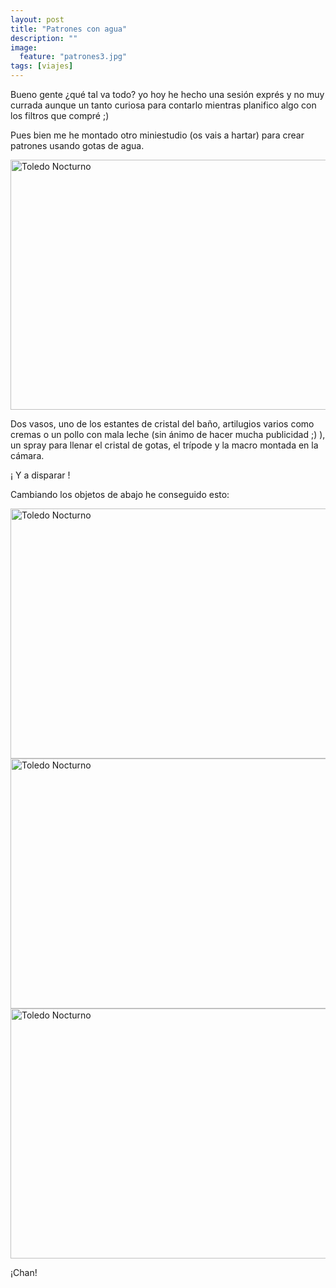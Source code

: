 ```yaml
---
layout: post
title: "Patrones con agua"
description: ""
image:
  feature: "patrones3.jpg"
tags: [viajes]
---
```


Bueno gente ¿qué tal va todo? yo hoy he hecho una sesión exprés y no muy currada aunque un tanto curiosa para contarlo mientras planifico algo con los filtros que compré ;)

Pues bien me he montado otro miniestudio (os vais a hartar) para crear patrones usando gotas de agua.


<img class="aligncenter size-full wp-image-388" src="//emerrefe.github.io/photography-blog/images/patrones1.jpg" alt="Toledo Nocturno" width="2288" height="400" />

Dos vasos, uno de los estantes de cristal del baño, artilugios varios como cremas o un pollo con mala leche (sin ánimo de hacer mucha publicidad ;) ), un spray para llenar el cristal de gotas, el trípode y la macro montada en la cámara.

¡ Y a disparar !

Cambiando los objetos de abajo he conseguido esto:

<img class="aligncenter size-full wp-image-388" src="//emerrefe.github.io/photography-blog/images/patrones2.jpg" alt="Toledo Nocturno" width="2288" height="400" />

<img class="aligncenter size-full wp-image-388" src="//emerrefe.github.io/photography-blog/images/patrones3.jpg" alt="Toledo Nocturno" width="2288" height="400" />


<img class="aligncenter size-full wp-image-388" src="//emerrefe.github.io/photography-blog/images/patrones4.jpg" alt="Toledo Nocturno" width="2288" height="400" />

¡Chan!
